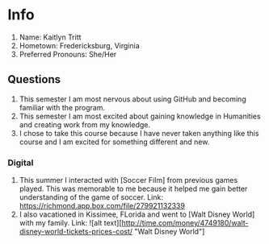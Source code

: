 # Info
1. Name: Kaitlyn Tritt
2. Hometown: Fredericksburg, Virginia
3. Preferred Pronouns: She/Her

## Questions
1. This semester I am most nervous about using GitHub and becoming familiar with the program.
2. This semester I am most excited about gaining knowledge in Humanities and creating work from my knowledge. 
3. I chose to take this course because I have never taken anything like this course and I am excited for something different and new. 

### Digital 
1. This summer I interacted with [Soccer Film] from previous games played. This was memorable to me because it helped me gain better understanding of the game of soccer.
Link: <https://richmond.app.box.com/file/279921132339>
2. I also vacationed in Kissimee, FLorida and went to [Walt Disney World] with my family. 
Link: ![alt text][http://time.com/money/4749180/walt-disney-world-tickets-prices-cost/ "Walt Disney World"]
